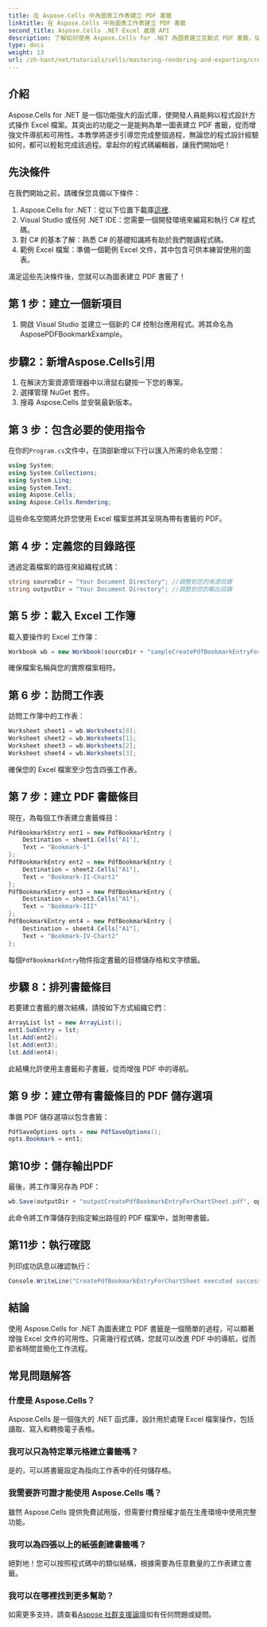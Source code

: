 ```yaml
---
title: 在 Aspose.Cells 中為圖表工作表建立 PDF 書籤
linktitle: 在 Aspose.Cells 中為圖表工作表建立 PDF 書籤
second_title: Aspose.Cells .NET Excel 處理 API
description: 了解如何使用 Aspose.Cells for .NET 為圖表建立互動式 PDF 書籤，從而增強 Excel 文件。本逐步教程為所有技能水平的開發人員提供了清晰的指導。
type: docs
weight: 13
url: /zh-hant/net/tutorials/cells/mastering-rendering-and-exporting/creating-pdf-bookmark-for-chart-sheet/
---
```

## 介紹

Aspose.Cells for .NET 是一個功能強大的函式庫，使開發人員能夠以程式設計方式操作 Excel 檔案。其突出的功能之一是能夠為單一圖表建立 PDF 書籤，從而增強文件導航和可用性。本教學將逐步引導您完成整個過程，無論您的程式設計經驗如何，都可以輕鬆完成該過程。拿起你的程式碼編輯器，讓我們開始吧！

## 先決條件

在我們開始之前，請確保您具備以下條件：

1.  Aspose.Cells for .NET：從以下位置下載庫[這裡](https://releases.aspose.com/cells/net/).
2. Visual Studio 或任何 .NET IDE：您需要一個開發環境來編寫和執行 C# 程式碼。
3. 對 C# 的基本了解：熟悉 C# 的基礎知識將有助於我們閱讀程式碼。
4. 範例 Excel 檔案：準備一個範例 Excel 文件，其中包含可供本練習使用的圖表。

滿足這些先決條件後，您就可以為圖表建立 PDF 書籤了！

## 第 1 步：建立一個新項目
1. 開啟 Visual Studio 並建立一個新的 C# 控制台應用程式。將其命名為 AsposePDFBookmarkExample。
   
## 步驟2：新增Aspose.Cells引用
1. 在解決方案資源管理器中以滑鼠右鍵按一下您的專案。
2. 選擇管理 NuGet 套件。
3. 搜尋 Aspose.Cells 並安裝最新版本。

## 第 3 步：包含必要的使用指令
在你的`Program.cs`文件中，在頂部新增以下行以匯入所需的命名空間：

```csharp
using System;
using System.Collections;
using System.Linq;
using System.Text;
using Aspose.Cells;
using Aspose.Cells.Rendering;
```

這些命名空間將允許您使用 Excel 檔案並將其呈現為帶有書籤的 PDF。

## 第 4 步：定義您的目錄路徑
透過定義檔案的路徑來組織程式碼：
```csharp
string sourceDir = "Your Document Directory"; //調整到您的來源目錄
string outputDir = "Your Document Directory"; //調整到您的輸出目錄
```

## 第 5 步：載入 Excel 工作簿
載入要操作的 Excel 工作簿：
```csharp
Workbook wb = new Workbook(sourceDir + "sampleCreatePdfBookmarkEntryForChartSheet.xlsx");
```
確保檔案名稱與您的實際檔案相符。

## 第 6 步：訪問工作表
訪問工作簿中的工作表：
```csharp
Worksheet sheet1 = wb.Worksheets[0];
Worksheet sheet2 = wb.Worksheets[1];
Worksheet sheet3 = wb.Worksheets[2];
Worksheet sheet4 = wb.Worksheets[3];
```
確保您的 Excel 檔案至少包含四張工作表。

## 第 7 步：建立 PDF 書籤條目
現在，為每個工作表建立書籤條目：
```csharp
PdfBookmarkEntry ent1 = new PdfBookmarkEntry {
    Destination = sheet1.Cells["A1"],
    Text = "Bookmark-I"
};
PdfBookmarkEntry ent2 = new PdfBookmarkEntry {
    Destination = sheet2.Cells["A1"],
    Text = "Bookmark-II-Chart1"
};
PdfBookmarkEntry ent3 = new PdfBookmarkEntry {
    Destination = sheet3.Cells["A1"],
    Text = "Bookmark-III"
};
PdfBookmarkEntry ent4 = new PdfBookmarkEntry {
    Destination = sheet4.Cells["A1"],
    Text = "Bookmark-IV-Chart2"
};
```
每個`PdfBookmarkEntry`物件指定書籤的目標儲存格和文字標籤。

## 步驟 8：排列書籤條目
若要建立書籤的層次結構，請按如下方式組織它們：
```csharp
ArrayList lst = new ArrayList();
ent1.SubEntry = lst;
lst.Add(ent2);
lst.Add(ent3);
lst.Add(ent4);
```
此結構允許使用主書籤和子書籤，從而增強 PDF 中的導航。

## 第 9 步：建立帶有書籤條目的 PDF 儲存選項
準備 PDF 儲存選項以包含書籤：
```csharp
PdfSaveOptions opts = new PdfSaveOptions();
opts.Bookmark = ent1;
```

## 第10步：儲存輸出PDF
最後，將工作簿另存為 PDF：
```csharp
wb.Save(outputDir + "outputCreatePdfBookmarkEntryForChartSheet.pdf", opts);
```
此命令將工作簿儲存到指定輸出路徑的 PDF 檔案中，並附帶書籤。

## 第11步：執行確認
列印成功訊息以確認執行：
```csharp
Console.WriteLine("CreatePdfBookmarkEntryForChartSheet executed successfully.");
```

## 結論
使用 Aspose.Cells for .NET 為圖表建立 PDF 書籤是一個簡單的過程，可以顯著增強 Excel 文件的可用性。只需幾行程式碼，您就可以改進 PDF 中的導航，從而節省時間並簡化工作流程。

## 常見問題解答

### 什麼是 Aspose.Cells？
Aspose.Cells 是一個強大的 .NET 函式庫，設計用於處理 Excel 檔案操作，包括讀取、寫入和轉換電子表格。

### 我可以只為特定單元格建立書籤嗎？
是的，可以將書籤設定為指向工作表中的任何儲存格。

### 我需要許可證才能使用 Aspose.Cells 嗎？
雖然 Aspose.Cells 提供免費試用版，但需要付費授權才能在生產環境中使用完整功能。

### 我可以為四張以上的紙張創建書籤嗎？
絕對地！您可以按照程式碼中的類似結構，根據需要為任意數量的工作表建立書籤。

### 我可以在哪裡找到更多幫助？
如需更多支持，請查看[Aspose 社群支援論壇](https://forum.aspose.com/c/cells/9)如有任何問題或疑問。